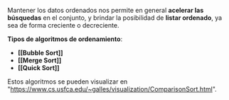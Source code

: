 Mantener los datos ordenados nos permite en general **acelerar las búsquedas** en el conjunto, y brindar la posibilidad de **listar ordenado**, ya sea de forma creciente o decreciente.

**Tipos de algoritmos de ordenamiento**:
- **[[Bubble Sort]]** 
- **[[Merge Sort]]**
- **[[Quick Sort]]**

Estos algoritmos se pueden visualizar en "https://www.cs.usfca.edu/~galles/visualization/ComparisonSort.html".